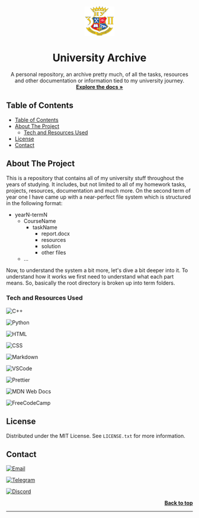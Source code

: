 <a name="readme-top"></a>

<!-- PROJECT LOGO -->
<br />
<div align="center">
  <a href="https://github.com/seesmof/university">
    <img src="./blueprint/logo.png" alt="Logo" width="80" height="80">
  </a>

<h1 align="center">University Archive</h1>

  <p align="center">
    A personal repository, an archive pretty much, of all the tasks, resources and other documentation or information tied to my university journey.
    <br />
    <a href="https://github.com/seesmof/university"><strong>Explore the docs »</strong></a>
    <br />
  </p>
</div>

<!-- TABLE OF CONTENTS -->

## Table of Contents

- [Table of Contents](#table-of-contents)
- [About The Project](#about-the-project)
  - [Tech and Resources Used](#tech-and-resources-used)
- [License](#license)
- [Contact](#contact)

<!-- ABOUT THE PROJECT -->

## About The Project

This is a repository that contains all of my university stuff throughout the years of studying. It includes, but not limited to all of my homework tasks, projects, resources, documentation and much more. On the second term of year one I have came up with a near-perfect file system which is structured in the following format:

- yearN-termN
  - CourseName
    - taskName
      - report.docx
      - resources
      - solution
      - other files
  - ...

Now, to understand the system a bit more, let's dive a bit deeper into it. To understand how it works we first need to understand what each part means. So, basically the root directory is broken up into term folders.

### Tech and Resources Used

![C++](https://img.shields.io/badge/C%2B%2B-00599C?style=for-the-badge&logo=c%2B%2B&logoColor=white)
<br>

![Python](https://img.shields.io/badge/Python-3776AB?style=for-the-badge&logo=python&logoColor=white)
<br>

![HTML](https://img.shields.io/badge/HTML-239120?style=for-the-badge&logo=html5&logoColor=white)
<br>

![CSS](https://img.shields.io/badge/CSS-239120?&style=for-the-badge&logo=css3&logoColor=white)
<br>

![Markdown](https://img.shields.io/badge/Markdown-000000?style=for-the-badge&logo=markdown&logoColor=white)
<br>

![VSCode](https://img.shields.io/badge/Visual_Studio_Code-0078D4?style=for-the-badge&logo=visual%20studio%20code&logoColor=white)
<br>

![Prettier](https://img.shields.io/badge/prettier-1A2C34?style=for-the-badge&logo=prettier&logoColor=F7BA3E)
<br>

![MDN Web Docs](https://img.shields.io/badge/MDN_Web_Docs-black?style=for-the-badge&logo=mdnwebdocs&logoColor=white)
<br>

![FreeCodeCamp](https://img.shields.io/badge/freecodecamp-27273D?style=for-the-badge&logo=freecodecamp&logoColor=white)
<br>

<!-- LICENSE -->

## License

Distributed under the MIT License. See `LICENSE.txt` for more information.

<!-- CONTACT -->

## Contact

[![Email](https://img.shields.io/badge/Gmail-D14836?style=for-the-badge&logo=gmail&logoColor=white)](mailto:seesmwork@gmail.com)
<br>

[![Telegram](https://img.shields.io/badge/Telegram-2CA5E0?style=for-the-badge&logo=telegram&ogoColor=white)](https://t.me/seesmof)
<br>

[![Discord](https://img.shields.io/badge/Discord-7289DA?style=for-the-badge&logo=discord&logoColor=white)](https://discordapp.com/users/289998109226958858)
<br>

<p align="right"><a href="#readme-top"><strong>Back to top</strong></a></p>

---

#
